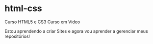 # html-css
 Curso HTML5 e CS3 Curso em Video

 Estou aprendendo a criar Sites e agora vou aprender a gerenciar meus repositórios!


